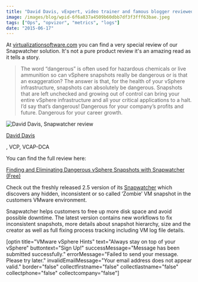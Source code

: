 ```yaml
---
title: "David Davis, vExpert, video trainer and famous blogger reviewed Snapwatcher"
image: /images/blog/wpid-6f6a837a4509b60dbb7df3f3fff63bae.jpeg
tags: ["Ops", "opvizor", "metrics", "logs"]
date: "2015-06-17"
---
```


At [virtualizationsoftware.com](http://www.virtualizationsoftware.com/ "virtualizationsoftware.com") you can find a very special review of our Snapwatcher solution. It's not a pure product review it's an amazing read as it tells a story.

> The word “dangerous” is often used for hazardous chemicals or live ammunition so can vSphere snapshots really be dangerous or is that an exaggeration? The answer is that, for the health of your vSphere infrastructure, snapshots can absolutely be dangerous. Snapshots that are left unchecked and growing out of control can bring your entire vSphere infrastructure and all your critical applications to a halt. I’d say that’s dangerous! Dangerous for your company’s profits and future. Dangerous for your career growth.

![David Davis, Snapwatcher review](/images/blog/wpid-6f6a837a4509b60dbb7df3f3fff63bae.jpeg)

[David Davis](https://www.twitter.com/davidmdavis "David Davis")

, VCP, VCAP-DCA

You can find the full review here: 

[Finding and Eliminating Dangerous vSphere Snapshots with Snapwatcher (Free)](http://www.virtualizationsoftware.com/finding-eliminating-dangerous-vsphere-snapshots-snapwatcher-free/ "Finding and Eliminating Dangerous vSphere Snapshots with Snapwatcher (Free)")

Check out the freshly released 2.5 version of its [Snapwatcher](/blog/snapwatcher-2-5-released-to-solve-all-common-vm-snapshot-problems-in-vmware/ "Snapwatcher ") which discovers any hidden, inconsistent or so called ‘Zombie’ VM snapshot in the customers VMware environment. 

Snapwatcher helps customers to free up more disk space and avoid possible downtime. The latest version contains new workflows to fix inconsistent snapshots, more details about snapshot hierarchy, size and the creator as well as full fixing process tracking including VM log file details.

\[optin title="VMware vSphere Hints" text="Always stay on top of your vSphere" buttontext="Sign Up!" successMessage="Message has been submitted successfully." errorMessage="Failed to send your message. Please try later." invalidEmailMessage="Your email address does not appear valid." border="false" collectfirstname="false" collectlastname="false" collectphone="false" collectcompany="false"\]

